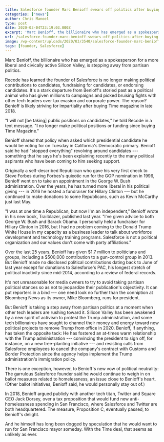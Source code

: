 ```yaml
---
title: Salesforce founder Marc Benioff swears off politics after buying Time magazine
categories: ["news"]
author: Chris Manoel
type: post
date: 2020-03-04T23:19:03.000Z
excerpt: 'Marc Benioff, the billionaire who has emerged as a spokesperson for a more liberal and civically active Silicon Valley, is stepping away from partisan politics. Recode has learned the founder of Salesforce is no longer making political contributions to candidates, fundraising for candidates, or endorsing candidates. It''s a stark departure from Benioff''s storied past as&hellip;'
url: /salesforce-founder-marc-benioff-swears-off-politics-after-buying-time-magazine/
image: /wp-content/uploads/2020/03/3540/salesforce-founder-marc-benioff-swears-off-politics-after-buying-time-magazine.jpg
tags: [founder, Salesforce]
---
```


Marc Benioff, the billionaire who has emerged as a spokesperson for a more liberal and civically active Silicon Valley, is stepping away from partisan politics.

Recode has learned the founder of Salesforce is no longer making political contributions to candidates, fundraising for candidates, or endorsing candidates. It's a stark departure from Benioff's storied past as a political animal who has given millions to campaigns and picked bruising fights with other tech leaders over tax evasion and corporate power. The reason? Benioff is likely striving for impartiality after buying Time magazine in late 2018.

"I will not [be taking] public positions on candidates," he told Recode in a text message. "I no longer make political positions or funding since buying Time Magazine."

Benioff shared that policy when asked which presidential candidate he would be voting for on Tuesday in California's Democratic primary. Benioff said he had "stopped everything" revolving around candidates --- something that he says he's been explaining recently to the many political aspirants who have been coming to him seeking support.

Originally a self-described Republican who gave his very first check to Steve Forbes during Forbes's quixotic run for the GOP nomination in 1996, Benioff went on to take an appointment in the George W. Bush administration. Over the years, he has turned more liberal in his political giving --- in 2016 he hosted a fundraiser for Hillary Clinton --- but he continued to make donations to some Republicans, such as Kevin McCarthy just last May.

"I was at one time a Republican, but now I'm an independent," Benioff wrote in his new book, Trailblazer, published last year. "I've given advice to both George W. Bush and Barack Obama. I personally held a fundraiser for Hillary Clinton in 2016, but I had no problem coming to the Donald Trump White House in my capacity as a business leader to talk about workforce development and technology training programs. Salesforce is not a political organization and our values don't come with party affiliations."

Over the last 25 years, Benioff has given $1.7 million to politicians and groups, including a $500,000 contribution to a gun-control group in 2013. But Benioff made no disclosed political contributions dating back to June of last year except for donations to Salesforce's PAC, his longest stretch of political inactivity since mid-2014, according to a review of federal records.

It's not unreasonable for media owners to try to avoid taking partisan political stances so as not to jeopardize their publication's objectivity. It can put reporters in a bind --- one need look no further than the conniption at Bloomberg News as its owner, Mike Bloomberg, runs for president.

But Benioff is taking a step away from partisan politics at a moment when other tech leaders are rushing toward it. Silicon Valley has been awakened by a new spirit of activism to protest the Trump administration, and some tech billionaires have sought to channel their money and energy toward new political projects to remove Trump from office in 2020. Benioff, if anything, has taken the opposite tack: He has fostered an at-times warm relationship with the Trump administration --- convincing the president to sign off, for instance, on a new tree-planting initiative --- and resisting calls from Salesforce employees to cancel the company's contract with Customs and Border Protection since the agency helps implement the Trump administration's immigration policy.

There is one exception, however, to Benioff's new vow of political neutrality: The garrulous Salesforce founder said he would continue to weigh in on ballot measures related to homelessness, an issue close to Benioff's heart. (Other ballot initiatives, Benioff said, he would personally stay out of.)

In 2018, Benioff argued publicly with another tech titan, Twitter and Square CEO Jack Dorsey, over a tax proposition that would fund new anti-homelessness spending in San Francisco, where Salesforce and Twitter are both headquartered. The measure, Proposition C, eventually passed, to Benioff's delight.

And he himself has long been dogged by speculation that he would want to run for San Francisco mayor someday. With the Time deal, that seems as unlikely as ever.
